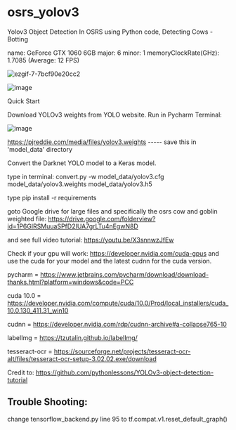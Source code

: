 # osrs_yolov3
Yolov3 Object Detection In OSRS using Python code, Detecting Cows - Botting

name: GeForce GTX 1060 6GB major: 6 minor: 1 memoryClockRate(GHz): 1.7085 (Average: 12 FPS)

![ezgif-7-7bcf90e20cc2](https://user-images.githubusercontent.com/81003470/132772257-80ac3835-7b7b-4f30-9ba5-91f7999506b5.gif)

 ![image](https://user-images.githubusercontent.com/81003470/116421155-ef104300-a881-11eb-930d-56b4b93511fd.png)


Quick Start

Download YOLOv3 weights from YOLO website. Run in Pycharm Terminal: 

![image](https://user-images.githubusercontent.com/81003470/111890820-5ea04080-8a41-11eb-8fea-daf0a551bf07.png)

https://pjreddie.com/media/files/yolov3.weights ----- save this in 'model_data' directory

Convert the Darknet YOLO model to a Keras model.

type in terminal: convert.py -w model_data/yolov3.cfg model_data/yolov3.weights model_data/yolov3.h5

type pip install -r requirements

goto Google drive for large files and specifically the osrs cow and goblin weighted file: https://drive.google.com/folderview?id=1P6GlRSMuuaSPfD2IUA7grLTu4nEgwN8D

and see full video tutorial: https://youtu.be/X3snnwzJfEw

Check if your gpu will work: https://developer.nvidia.com/cuda-gpus and use the cuda for your model and the latest cudnn for the cuda version.

pycharm = https://www.jetbrains.com/pycharm/download/download-thanks.html?platform=windows&code=PCC

cuda 10.0 = https://developer.nvidia.com/compute/cuda/10.0/Prod/local_installers/cuda_10.0.130_411.31_win10

cudnn = https://developer.nvidia.com/rdp/cudnn-archive#a-collapse765-10

labelImg = https://tzutalin.github.io/labelImg/

tesseract-ocr = https://sourceforge.net/projects/tesseract-ocr-alt/files/tesseract-ocr-setup-3.02.02.exe/download

Credit to: https://github.com/pythonlessons/YOLOv3-object-detection-tutorial

## Trouble Shooting:

change tensorflow_backend.py line 95 to tf.compat.v1.reset_default_graph()

